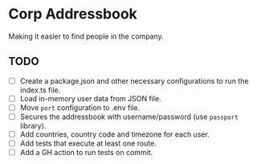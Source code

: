 # Corp Addressbook

Making it easier to find people in the company.

## TODO

- [ ] Create a package.json and other necessary configurations to run the index.ts file.
- [ ] Load in-memory user data from JSON file.
- [ ] Move `port` configuration to .env file.
- [ ] Secures the addressbook with username/password (use `passport` library).
- [ ] Add countries, country code and timezone for each user.
- [ ] Add tests that execute at least one route.
- [ ] Add a GH action to run tests on commit.
